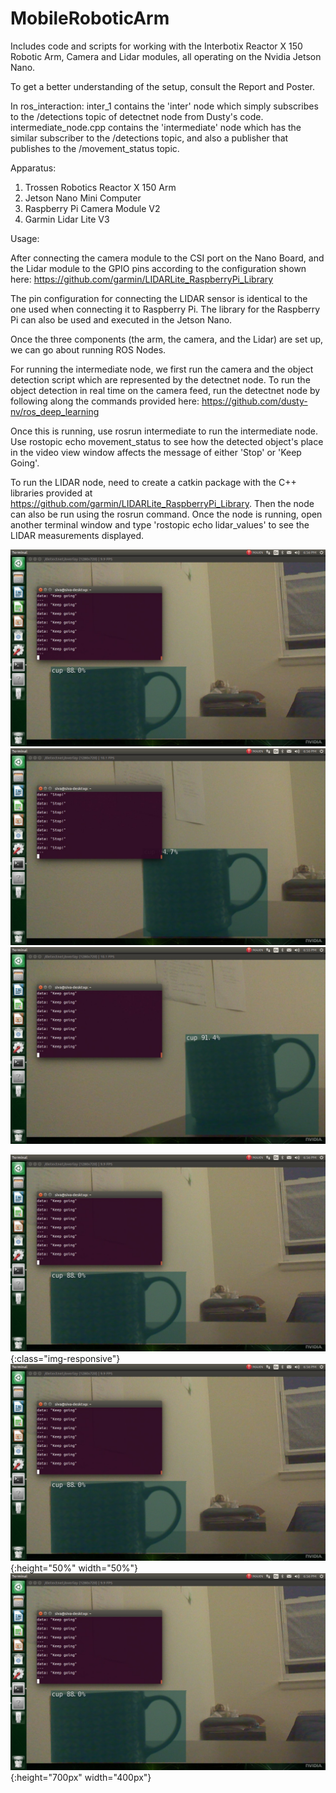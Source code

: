 # MobileRoboticArm
Includes code and scripts for working with the Interbotix Reactor X 150 Robotic Arm, Camera and Lidar modules, all operating on the Nvidia Jetson Nano. 

To get a better understanding of the setup, consult the Report and Poster. 


In ros_interaction:
inter_1 contains the 'inter' node which simply subscribes to the /detections topic of detectnet node from Dusty's code. 
intermediate_node.cpp contains the 'intermediate' node which has the similar subscriber to the /detections topic, and also a publisher that publishes to the /movement_status topic. 


Apparatus:

1. Trossen Robotics Reactor X 150 Arm
2. Jetson Nano Mini Computer
3. Raspberry Pi Camera Module V2
4. Garmin Lidar Lite V3


Usage:

After connecting the camera module to the CSI port on the Nano Board, and the Lidar module to the GPIO pins according to the configuration shown here: https://github.com/garmin/LIDARLite_RaspberryPi_Library

The pin configuration for connecting the LIDAR sensor is identical to the one used when connecting it to Raspberry Pi. 
The library for the Raspberry Pi can also be used and executed in the Jetson Nano. 

Once the three components (the arm, the camera, and the Lidar) are set up, we can go about running ROS Nodes. 

For running the intermediate node, we first run the camera and the object detection script which are represented by the detectnet node. To run the object detection in real time on the camera feed, run the detectnet node by following along the commands provided here: https://github.com/dusty-nv/ros_deep_learning

Once this is running, use rosrun intermediate to run the intermediate node.
Use rostopic echo movement_status to see how the detected object's place in the video view window affects the message of either 'Stop' or 'Keep Going'. 

To run the LIDAR node, need to create a catkin package with the C++ libraries provided at https://github.com/garmin/LIDARLite_RaspberryPi_Library.
Then the node can also be run using the rosrun command. Once the node is running, open another terminal window and type 'rostopic echo lidar_values' to see the LIDAR measurements displayed. 

![alt text](https://github.com/rollingkit/MobileRoboticArm/blob/main/obdec_1.jpeg)
![alt text](https://github.com/rollingkit/MobileRoboticArm/blob/main/obdec_2.jpeg)
![alt text](https://github.com/rollingkit/MobileRoboticArm/blob/main/obdec_3.jpeg)

![test image size](https://github.com/rollingkit/MobileRoboticArm/blob/main/obdec_1.jpeg){:class="img-responsive"}
![test image size](https://github.com/rollingkit/MobileRoboticArm/blob/main/obdec_1.jpeg){:height="50%" width="50%"}
![test image size](https://github.com/rollingkit/MobileRoboticArm/blob/main/obdec_1.jpeg){:height="700px" width="400px"}


